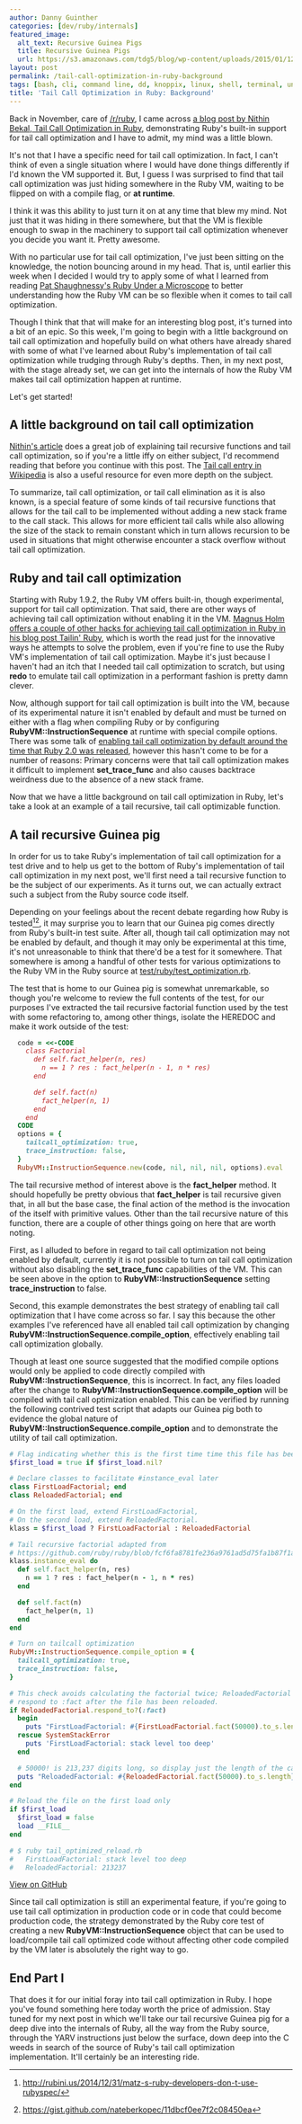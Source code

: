 ```yaml
---
author: Danny Guinther
categories: [dev/ruby/internals]
featured_image:
  alt_text: Recursive Guinea Pigs
  title: Recursive Guinea Pigs
  url: https://s3.amazonaws.com/tdg5/blog/wp-content/uploads/2015/01/12021516/scaled_pigs.jpg
layout: post
permalink: /tail-call-optimization-in-ruby-background
tags: [bash, cli, command line, dd, knoppix, linux, shell, terminal, unix]
title: 'Tail Call Optimization in Ruby: Background'
---
```

Back in November, care of [/r/ruby](https://www.reddit.com/r/ruby), I came
across [a blog post by Nithin Bekal, Tail Call Optimization in
Ruby](http://nithinbekal.com/posts/ruby-tco/), demonstrating Ruby's built-in
support for tail call optimization and I have to admit, my mind was a little
blown.

It's not that I have a specific need for tail call optimization. In fact,
I can't think of even a single situation where I would have done
things differently if I'd known the VM supported it. But, I guess I was
surprised to find that tail call optimization was just hiding somewhere in the
Ruby VM, waiting to be flipped on with a compile flag, or **at runtime**.

I think it was this ability to just turn it on at any time that blew my mind.
Not just that it was hiding in there somewhere, but that the VM is flexible
enough to swap in the machinery to support tail call optimization whenever you
decide you want it. Pretty awesome.

With no particular use for tail call optimization, I've just been sitting on the
knowledge, the notion bouncing around in my head. That is, until earlier
this week when I decided I would try to apply some of what I learned from reading
[Pat Shaughnessy's Ruby Under a Microscope](http://patshaughnessy.net/ruby-under-a-microscope)
to better understanding how the Ruby VM can be so flexible when it comes to tail
call optimization.

Though I think that that will make for an interesting blog post, it's turned into a
bit of an epic. So this week, I'm going to begin with a little background on
tail call optimization and hopefully build on what others have already shared
with some of what I've learned about Ruby's implementation of tail call
optimization while trudging through Ruby's depths. Then, in my next post, with
the stage already set, we can get into the internals of how the Ruby VM makes
tail call optimization happen at runtime.

Let's get started!

## A little background on tail call optimization
[Nithin's article](http://nithinbekal.com/posts/ruby-tco/) does a great job of
explaining tail recursive functions and tail call optimization, so if you're a
little iffy on either subject, I'd recommend reading that before you continue
with this post. The [Tail call entry in Wikipedia](https://en.wikipedia.org/wiki/Tail_call)
is also a useful resource for even more depth on the subject.

To summarize, tail call optimization, or tail call elimination as it is also
known, is a special feature of some kinds of tail recursive functions that
allows for the tail call to be implemented without adding a new stack frame to
the call stack. This allows for more efficient tail calls while also
allowing the size of the stack to remain constant which in turn allows recursion
to be used in situations that might otherwise encounter a stack overflow without
tail call optimization.

## Ruby and tail call optimization
Starting with Ruby 1.9.2, the Ruby VM offers built-in, though experimental,
support for tail call optimization. That said, there are other ways of achieving
tail call optimization without enabling it in the VM. [Magnus Holm offers a
couple of other hacks for achieving tail call optimization in Ruby in his blog post
Tailin' Ruby](http://timelessrepo.com/tailin-ruby), which is worth the read
just for the innovative ways he attempts to solve the problem, even if you're
fine to use the Ruby VM's implementation of tail call optimization. Maybe it's
just because I haven't had an itch that I needed tail call optimization to
scratch, but using **redo** to emulate tail call optimization in a performant
fashion is pretty damn clever.

Now, although support for tail call optimization is built into the VM, because
of its experimental nature it isn't enabled by default and must be turned on
either with a flag when compiling Ruby or by configuring
**RubyVM::InstructionSequence** at runtime with special compile options. There
was some talk of [enabling tail call optimization by default around the time
that Ruby 2.0 was released](https://bugs.ruby-lang.org/issues/6602), however
this hasn't come to be for a number of reasons: Primary concerns were that tail
call optimization makes it difficult to implement **set_trace_func** and also
causes backtrace weirdness due to the absence of a new stack frame.

Now that we have a little background on tail call optimization in Ruby, let's
take a look at an example of a tail recursive, tail call optimizable function.

## A tail recursive Guinea pig
In order for us to take Ruby's implementation of tail call optimization for a
test drive and to help us get to the bottom of Ruby's implementation of tail
call optimization in my next post, we'll first need a tail recursive function to
be the subject of our experiments. As it turns out, we can actually extract such
a subject from the Ruby source code itself.

Depending on your feelings about the recent debate regarding how Ruby is
tested[^1][^2], it may surprise you to learn that our Guinea pig comes directly
from Ruby's built-in test suite. After all, though tail call optimization may
not be enabled by default, and though it may only be experimental at this time,
it's not unreasonable to think that there'd be a test for it somewhere. That
somewhere is among a handful of other tests for various optimizations to the
Ruby VM in the Ruby source at [test/ruby/test_optimization.rb](https://github.com/ruby/ruby/blob/fcf6fa8781fe236a9761ad5d75fa1b87f1afeea2/test/ruby/test_optimization.rb#L213).

The test that is home to our Guinea pig is somewhat unremarkable, so though
you're welcome to review the full contents of the test, for our purposes I've
extracted the tail recursive factorial function used by the test with some
refactoring to, among other things, isolate the HEREDOC and make it work outside
of the test:

```ruby
  code = <<-CODE
    class Factorial
      def self.fact_helper(n, res)
        n == 1 ? res : fact_helper(n - 1, n * res)
      end

      def self.fact(n)
        fact_helper(n, 1)
      end
    end
  CODE
  options = {
    tailcall_optimization: true,
    trace_instruction: false,
  }
  RubyVM::InstructionSequence.new(code, nil, nil, nil, options).eval
```

The tail recursive method of interest above is the **fact_helper** method. It
should hopefully be pretty obvious that **fact_helper** is tail recursive given
that, in all but the base case, the final action of the method is the invocation
of the itself with primitive values. Other than the tail recursive nature
of this function, there are a couple of other things going on here that are worth
noting.

First, as I alluded to before in regard to tail call optimization not being
enabled by default, currently it is not possible to turn on tail call
optimization without also disabling the **set_trace_func** capabilities of the VM.
This can be seen above in the option to **RubyVM::InstructionSequence** setting
**trace_instruction** to false.

Second, this example demonstrates the best strategy of enabling tail call
optimization that I have come across so far. I say this because the other
examples I've referenced have all enabled tail call optimization by changing
**RubyVM::InstructionSequence.compile_option**, effectively enabling tail call
optimization globally.

Though at least one source suggested that the modified compile options would only be
applied to code directly compiled with **RubyVM::InstructionSequence**, this is
incorrect. In fact, any files loaded after the change to
**RubyVM::InstructionSequence.compile_option** will be compiled with tail call
optimization enabled. This can be verified by running the following contrived
test script that adapts our Guinea pig both to evidence the global nature of
**RubyVM::InstructionSequence.compile_option** and to demonstrate the utility of
tail call optimization.

```ruby
# Flag indicating whether this is the first time time this file has been loaded
$first_load = true if $first_load.nil?

# Declare classes to facilitate #instance_eval later
class FirstLoadFactorial; end
class ReloadedFactorial; end

# On the first load, extend FirstLoadFactorial,
# On the second load, extend ReloadedFactorial.
klass = $first_load ? FirstLoadFactorial : ReloadedFactorial

# Tail recursive factorial adapted from
# https://github.com/ruby/ruby/blob/fcf6fa8781fe236a9761ad5d75fa1b87f1afeea2/test/ruby/test_optimization.rb#L213
klass.instance_eval do
  def self.fact_helper(n, res)
    n == 1 ? res : fact_helper(n - 1, n * res)
  end

  def self.fact(n)
    fact_helper(n, 1)
  end
end

# Turn on tailcall optimization
RubyVM::InstructionSequence.compile_option = {
  tailcall_optimization: true,
  trace_instruction: false,
}

# This check avoids calculating the factorial twice; ReloadedFactorial will only
# respond to :fact after the file has been reloaded.
if ReloadedFactorial.respond_to?(:fact)
  begin
    puts "FirstLoadFactorial: #{FirstLoadFactorial.fact(50000).to_s.length}"
  rescue SystemStackError
    puts 'FirstLoadFactorial: stack level too deep'
  end

  # 50000! is 213,237 digits long, so display just the length of the calculation
  puts "ReloadedFactorial: #{ReloadedFactorial.fact(50000).to_s.length}"
end

# Reload the file on the first load only
if $first_load
  $first_load = false
  load __FILE__
end

# $ ruby tail_optimized_reload.rb
#   FirstLoadFactorial: stack level too deep
#   ReloadedFactorial: 213237
```

[View on GitHub](https://github.com/tdg5/blog_snippets/blob/8cdc800e711f5270754e352b9f3458d7e429b87d/lib/blog_snippets/tail_call_optimization_in_ruby_internals/tail_optimized_reload.rb)

Since tail call optimization is still an experimental feature, if you're going
to use tail call optimization in production code or in code that could become
production code, the strategy demonstrated by the Ruby core test of creating a
new **RubyVM::InstructionSequence** object that can be used to load/compile tail
call optimized code without affecting other code compiled by the VM later is
absolutely the right way to go.

## End Part I
That does it for our initial foray into tail call optimization in Ruby. I hope
you've found something here today worth the price of admission. Stay tuned for
my next post in which we'll take our tail recursive Guinea pig for a deep dive into the
internals of Ruby, all the way from the Ruby source, through the YARV instructions
just below the surface, down deep into the C weeds in search of the source
of Ruby's tail call optimization implementation. It'll certainly be an
interesting ride.

[^1]: http://rubini.us/2014/12/31/matz-s-ruby-developers-don-t-use-rubyspec/
[^2]: https://gist.github.com/nateberkopec/11dbcf0ee7f2c08450ea
